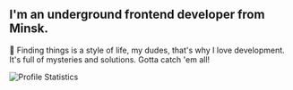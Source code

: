 ## I'm an underground frontend developer from Minsk.

🎲 Finding things is a style of life, my dudes, that's why I love development. It's full of mysteries and solutions. Gotta catch 'em all!

![Profile Statistics](https://github-readme-stats.vercel.app/api?username=findscode&theme=dark&show_icons=true)

